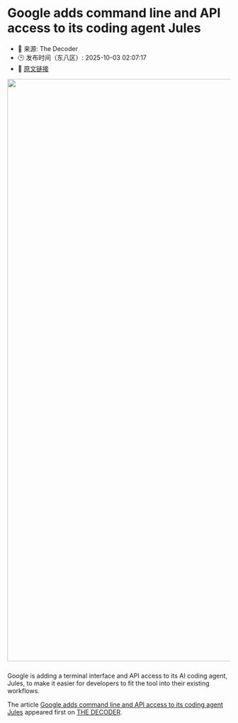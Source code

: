 # Google adds command line and API access to its coding agent Jules
- 📅 来源: The Decoder
- 🕒 发布时间（东八区）: 2025-10-03 02:07:17
- 🔗 [原文链接](https://the-decoder.com/google-adds-command-line-and-api-access-to-its-coding-agent-jules/)

<p><img alt="" class="attachment-full size-full wp-post-image" height="736" src="https://the-decoder.com/wp-content/uploads/2025/05/jules_google_coding_tool_logo_2.png" style="height: auto; margin-bottom: 10px;" width="1313" /></p>
<p>        Google is adding a terminal interface and API access to its AI coding agent, Jules, to make it easier for developers to fit the tool into their existing workflows.</p>
<p>The article <a href="https://the-decoder.com/google-adds-command-line-and-api-access-to-its-coding-agent-jules/">Google adds command line and API access to its coding agent Jules</a> appeared first on <a href="https://the-decoder.com">THE DECODER</a>.</p>